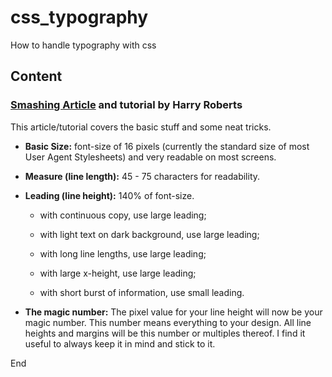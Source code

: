 # css_typography
How to handle typography with css
## Content
### [Smashing Article](smashing_article/) and tutorial by Harry Roberts
This article/tutorial covers the basic stuff and some neat tricks.
* **Basic Size:** font-size of 16 pixels (currently the standard size of most User Agent Stylesheets) and very readable on most screens.
* **Measure (line length):** 45 - 75 characters for readability.
* **Leading (line height):** 140% of font-size.
	* with continuous copy, use large leading;
    * with light text on dark background, use large leading;
    * with long line lengths, use large leading;
    * with large x-height, use large leading;
    * with short burst of information, use small leading.
* **The magic number:** The pixel value for your line height will now be your magic number. This number means everything to your design. All line heights and margins will be this number or multiples thereof. I find it useful to always keep it in mind and stick to it.

End